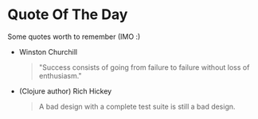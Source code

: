 # Quote Of The Day

Some quotes worth to remember (IMO :)

- Winston Churchill
    > "Success consists of going from failure to failure without loss of enthusiasm."

- (Clojure author) Rich Hickey
    > A bad design with a complete test suite is still a bad design.
